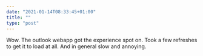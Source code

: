 ```yaml
---
date: "2021-01-14T08:33:45+01:00"
title: ""
type: "post"
---
```


Wow. The outlook webapp got the experience spot on. Took a few refreshes to get it to load at all. And in general slow and annoying. 
